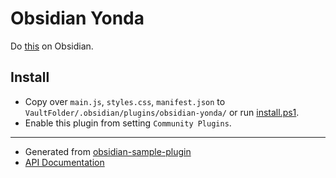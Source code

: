 # Obsidian Yonda

Do [this](https://github.com/AWtnb/bookscrap) on Obsidian.

## Install

- Copy over `main.js`, `styles.css`, `manifest.json` to `VaultFolder/.obsidian/plugins/obsidian-yonda/` or run [install.ps1](install.ps1).
- Enable this plugin from setting `Community Plugins`.

---

- Generated from [obsidian-sample-plugin](https://github.com/obsidianmd/obsidian-sample-plugin)
- [API Documentation](https://github.com/obsidianmd/obsidian-api)

